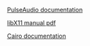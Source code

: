 [PulseAudio documentation](https://freedesktop.org/software/pulseaudio/doxygen/index.html)

[libX11 manual pdf](https://www.x.org/releases/current/doc/libX11/libX11/libX11.pdf)

[Cairo documentation](https://www.cairographics.org/documentation/)
